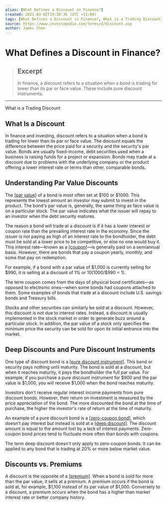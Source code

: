 ```yaml
---
alias: [What Defines a Discount in Finance?]
created: 2021-03-02T19:20:35 (UTC +11:00)
tags: [What Defines a Discount in Finance?, What is a Trading Discount]
source: https://www.investopedia.com/terms/d/discount.asp
author: James Chen
---
```


# What Defines a Discount in Finance?

> ## Excerpt
> In finance, a discount refers to a situation when a bond is trading for lower than its par or face value. These include pure discount instruments.

---

What is a Trading Discount
## What Is a Discount

In finance and investing, discount refers to a situation when a bond is trading for lower than its par or face value. The discount equals the difference between the price paid for a security and the security's par value. Bonds are usually fixed-income, debt securities used when a business is raising funds for a project or expansion. Bonds may trade at a discount due to problems with the underlying company or the product offering a lower interest rate or terms than other, comparable bonds.

## Understanding Par Value Discounts

The [[par value]](https://www.investopedia.com/terms/p/parvalue.asp) of a bond is most often set at $100 or $1000. This represents the lowest amount an investor may submit to invest in the product. The bond's par value is, generally, the same thing as face value is on a particular stock. The par value indicates what the issuer will repay to an investor when the debt security matures.

The reason a bond will trade at a discount is if it has a lower interest or coupon rate than the prevailing interest rate in the economy. Since the issuer is not paying as high of an interest rate to the bondholder, the debt must be sold at a lower price to be competitive, or else no one would buy it. This interest rate—known as a [[coupon]](https://www.investopedia.com/terms/c/coupon.asp)—is generally paid on a semiannual basis. However, there are bonds that pay a coupon yearly, monthly, and some that pay on redemption.

For example, if a bond with a par value of $1,000 is currently selling for $990, it is selling at a discount of 1% or $10 ($1000/$990 = 1).

The term coupon comes from the days of physical bond certificates—as opposed to electronic ones—when some bonds had coupons attached to them. Some examples of bonds that trade at a discount include U.S. savings bonds and Treasury bills.

Stocks and other securities can similarly be sold at a discount. However, this discount is not due to interest rates. Instead, a discount is usually implemented in the stock market in order to generate buzz around a particular stock. In addition, the par value of a stock only specifies the minimum price the security can be sold for upon its initial entrance into the market.

## Deep Discounts and Pure Discount Instruments

One type of discount bond is a [[pure discount instrument]](https://www.investopedia.com/terms/p/pure_discount_instrument.asp). This bond or security pays nothing until maturity. The bond is sold at a discount, but when it reaches maturity, it pays the bondholder the full par value. For example, if you purchase a pure discount instrument for $900 and the par value is $1,000, you will receive $1,000 when the bond reaches maturity.

Investors don't receive regular interest income payments from pure discount bonds. However, their return on investment is measured by the price appreciation of the bond. The more discounted the bond at the time of purchase, the higher the investor's rate of return at the time of maturity.

An example of a pure discount bond is a [[zero-coupon bond]](https://www.investopedia.com/terms/z/zero-couponbond.asp), which doesn't pay interest but instead is sold at a [[deep discount]](https://www.investopedia.com/terms/d/deepdiscountbond.asp). The discount amount is equal to the amount lost by a lack of interest payments. Zero-coupon bond prices tend to fluctuate more often than bonds with coupons.

The term deep discount doesn't only apply to zero-coupon bonds. It can be applied to any bond that is trading at 20% or more below market value.

## Discounts vs. Premiums

A discount is the opposite of a [[premium]](https://www.investopedia.com/terms/p/premium.asp). When a bond is sold for more than the par value, it sells at a premium. A premium occurs if the bond is sold at, for example, $1,100 instead of its par value of $1,000. Conversely to a discount, a premium occurs when the bond has a higher than market interest rate or better company history.
